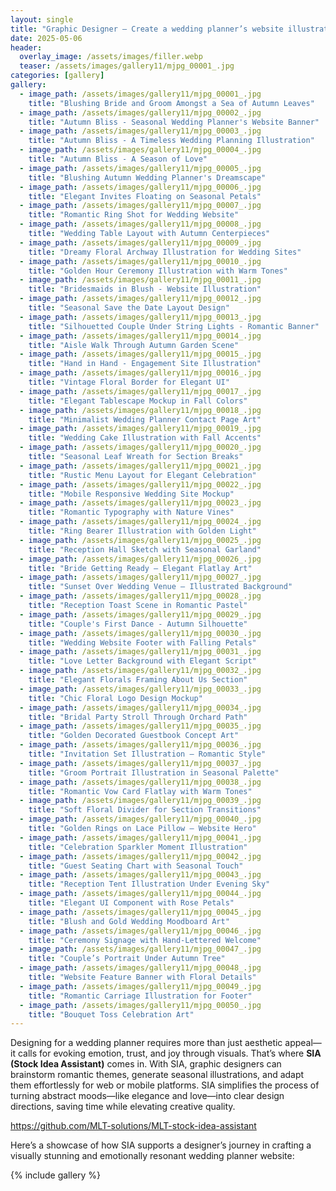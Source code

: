 ```yaml
---
layout: single
title: "Graphic Designer – Create a wedding planner’s website illustrations — elegant, romantic, seasonal."
date: 2025-05-06
header:
  overlay_image: /assets/images/filler.webp
  teaser: /assets/images/gallery11/mjpg_00001_.jpg
categories: [gallery]
gallery:
  - image_path: /assets/images/gallery11/mjpg_00001_.jpg
    title: "Blushing Bride and Groom Amongst a Sea of Autumn Leaves"
  - image_path: /assets/images/gallery11/mjpg_00002_.jpg
    title: "Autumn Bliss - Seasonal Wedding Planner's Website Banner"
  - image_path: /assets/images/gallery11/mjpg_00003_.jpg
    title: "Autumn Bliss - A Timeless Wedding Planning Illustration"
  - image_path: /assets/images/gallery11/mjpg_00004_.jpg
    title: "Autumn Bliss - A Season of Love"
  - image_path: /assets/images/gallery11/mjpg_00005_.jpg
    title: "Blushing Autumn Wedding Planner's Dreamscape"
  - image_path: /assets/images/gallery11/mjpg_00006_.jpg
    title: "Elegant Invites Floating on Seasonal Petals"
  - image_path: /assets/images/gallery11/mjpg_00007_.jpg
    title: "Romantic Ring Shot for Wedding Website"
  - image_path: /assets/images/gallery11/mjpg_00008_.jpg
    title: "Wedding Table Layout with Autumn Centerpieces"
  - image_path: /assets/images/gallery11/mjpg_00009_.jpg
    title: "Dreamy Floral Archway Illustration for Wedding Sites"
  - image_path: /assets/images/gallery11/mjpg_00010_.jpg
    title: "Golden Hour Ceremony Illustration with Warm Tones"
  - image_path: /assets/images/gallery11/mjpg_00011_.jpg
    title: "Bridesmaids in Blush - Website Illustration"
  - image_path: /assets/images/gallery11/mjpg_00012_.jpg
    title: "Seasonal Save the Date Layout Design"
  - image_path: /assets/images/gallery11/mjpg_00013_.jpg
    title: "Silhouetted Couple Under String Lights - Romantic Banner"
  - image_path: /assets/images/gallery11/mjpg_00014_.jpg
    title: "Aisle Walk Through Autumn Garden Scene"
  - image_path: /assets/images/gallery11/mjpg_00015_.jpg
    title: "Hand in Hand - Engagement Site Illustration"
  - image_path: /assets/images/gallery11/mjpg_00016_.jpg
    title: "Vintage Floral Border for Elegant UI"
  - image_path: /assets/images/gallery11/mjpg_00017_.jpg
    title: "Elegant Tablescape Mockup in Fall Colors"
  - image_path: /assets/images/gallery11/mjpg_00018_.jpg
    title: "Minimalist Wedding Planner Contact Page Art"
  - image_path: /assets/images/gallery11/mjpg_00019_.jpg
    title: "Wedding Cake Illustration with Fall Accents"
  - image_path: /assets/images/gallery11/mjpg_00020_.jpg
    title: "Seasonal Leaf Wreath for Section Breaks"
  - image_path: /assets/images/gallery11/mjpg_00021_.jpg
    title: "Rustic Menu Layout for Elegant Celebration"
  - image_path: /assets/images/gallery11/mjpg_00022_.jpg
    title: "Mobile Responsive Wedding Site Mockup"
  - image_path: /assets/images/gallery11/mjpg_00023_.jpg
    title: "Romantic Typography with Nature Vines"
  - image_path: /assets/images/gallery11/mjpg_00024_.jpg
    title: "Ring Bearer Illustration with Golden Light"
  - image_path: /assets/images/gallery11/mjpg_00025_.jpg
    title: "Reception Hall Sketch with Seasonal Garland"
  - image_path: /assets/images/gallery11/mjpg_00026_.jpg
    title: "Bride Getting Ready – Elegant Flatlay Art"
  - image_path: /assets/images/gallery11/mjpg_00027_.jpg
    title: "Sunset Over Wedding Venue – Illustrated Background"
  - image_path: /assets/images/gallery11/mjpg_00028_.jpg
    title: "Reception Toast Scene in Romantic Pastel"
  - image_path: /assets/images/gallery11/mjpg_00029_.jpg
    title: "Couple's First Dance - Autumn Silhouette"
  - image_path: /assets/images/gallery11/mjpg_00030_.jpg
    title: "Wedding Website Footer with Falling Petals"
  - image_path: /assets/images/gallery11/mjpg_00031_.jpg
    title: "Love Letter Background with Elegant Script"
  - image_path: /assets/images/gallery11/mjpg_00032_.jpg
    title: "Elegant Florals Framing About Us Section"
  - image_path: /assets/images/gallery11/mjpg_00033_.jpg
    title: "Chic Floral Logo Design Mockup"
  - image_path: /assets/images/gallery11/mjpg_00034_.jpg
    title: "Bridal Party Stroll Through Orchard Path"
  - image_path: /assets/images/gallery11/mjpg_00035_.jpg
    title: "Golden Decorated Guestbook Concept Art"
  - image_path: /assets/images/gallery11/mjpg_00036_.jpg
    title: "Invitation Set Illustration – Romantic Style"
  - image_path: /assets/images/gallery11/mjpg_00037_.jpg
    title: "Groom Portrait Illustration in Seasonal Palette"
  - image_path: /assets/images/gallery11/mjpg_00038_.jpg
    title: "Romantic Vow Card Flatlay with Warm Tones"
  - image_path: /assets/images/gallery11/mjpg_00039_.jpg
    title: "Soft Floral Divider for Section Transitions"
  - image_path: /assets/images/gallery11/mjpg_00040_.jpg
    title: "Golden Rings on Lace Pillow – Website Hero"
  - image_path: /assets/images/gallery11/mjpg_00041_.jpg
    title: "Celebration Sparkler Moment Illustration"
  - image_path: /assets/images/gallery11/mjpg_00042_.jpg
    title: "Guest Seating Chart with Seasonal Touch"
  - image_path: /assets/images/gallery11/mjpg_00043_.jpg
    title: "Reception Tent Illustration Under Evening Sky"
  - image_path: /assets/images/gallery11/mjpg_00044_.jpg
    title: "Elegant UI Component with Rose Petals"
  - image_path: /assets/images/gallery11/mjpg_00045_.jpg
    title: "Blush and Gold Wedding Moodboard Art"
  - image_path: /assets/images/gallery11/mjpg_00046_.jpg
    title: "Ceremony Signage with Hand-Lettered Welcome"
  - image_path: /assets/images/gallery11/mjpg_00047_.jpg
    title: "Couple’s Portrait Under Autumn Tree"
  - image_path: /assets/images/gallery11/mjpg_00048_.jpg
    title: "Website Feature Banner with Floral Details"
  - image_path: /assets/images/gallery11/mjpg_00049_.jpg
    title: "Romantic Carriage Illustration for Footer"
  - image_path: /assets/images/gallery11/mjpg_00050_.jpg
    title: "Bouquet Toss Celebration Art"
---
```


Designing for a wedding planner requires more than just aesthetic appeal—it calls for evoking emotion, trust, and joy through visuals. That’s where **SIA (Stock Idea Assistant)** comes in. With SIA, graphic designers can brainstorm romantic themes, generate seasonal illustrations, and adapt them effortlessly for web or mobile platforms. SIA simplifies the process of turning abstract moods—like elegance and love—into clear design directions, saving time while elevating creative quality.

https://github.com/MLT-solutions/MLT-stock-idea-assistant

Here’s a showcase of how SIA supports a designer’s journey in crafting a visually stunning and emotionally resonant wedding planner website:

{% include gallery %}
